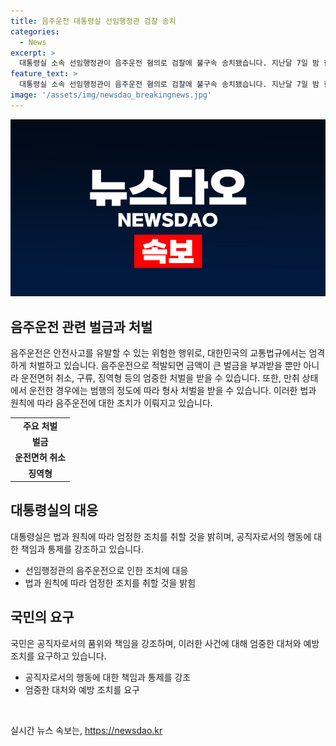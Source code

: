 ```yaml
---
title: 음주운전 대통령실 선임행정관 검찰 송치
categories:
  - News
excerpt: >
  대통령실 소속 선임행정관이 음주운전 혐의로 검찰에 불구속 송치됐습니다. 지난달 7일 밤 한남동에서 음주 단속에 걸렸고, 채혈 결과 알코올농도가 면허 취소 수준인 0.08% 이상이었습니다. 대통령실은 엄정히 조치할 것이라 밝혔습니다.
feature_text: >
  대통령실 소속 선임행정관이 음주운전 혐의로 검찰에 불구속 송치됐습니다. 지난달 7일 밤 한남동에서 음주 단속에 걸렸고, 채혈 결과 알코올농도가 면허 취소 수준인 0.08% 이상이었습니다. 대통령실은 엄정히 조치할 것이라 밝혔습니다.
image: '/assets/img/newsdao_breakingnews.jpg'
---
```


<p><img src="/assets/img/newsdao_breakingnews.jpg" alt="koreaapp 속보" /></p>

<h2 data-ke-size="size26">음주운전 관련 벌금과 처벌</h2>

<p data-ke-size="size16">음주운전은 안전사고를 유발할 수 있는 위험한 행위로, 대한민국의 교통법규에서는 엄격하게 처벌하고 있습니다. 음주운전으로 적발되면 금액이 큰 벌금을 부과받을 뿐만 아니라 운전면허 취소, 구류, 징역형 등의 엄중한 처벌을 받을 수 있습니다. 또한, 만취 상태에서 운전한 경우에는 범행의 정도에 따라 형사 처벌을 받을 수 있습니다. 이러한 법과 원칙에 따라 음주운전에 대한 조치가 이뤄지고 있습니다.</p>

<table>
    <tbody>
        <tr>
            <td style="text-align: center; height: 17px;"><b>주요 처벌</b></td>
        </tr>
        <tr>
            <td style="text-align: center; height: 17px;"><b>벌금</b></td>
        </tr>
        <tr>
            <td style="text-align: center; height: 17px;"><b>운전면허 취소</b></td>
        </tr>
        <tr>
            <td style="text-align: center; height: 17px;"><b>징역형</b></td>
        </tr>
    </tbody>
</table>

<h2 data-ke-size="size26">대통령실의 대응</h2>

<p data-ke-size="size16">대통령실은 법과 원칙에 따라 엄정한 조치를 취할 것을 밝히며, 공직자로서의 행동에 대한 책임과 통제를 강조하고 있습니다.</p>

<ul>
    <li>선임행정관의 음주운전으로 인한 조치에 대응</li>
    <li>법과 원칙에 따라 엄정한 조치를 취할 것을 밝힘</li>
</ul>

<h2 data-ke-size="size26">국민의 요구</h2>

<p data-ke-size="size16">국민은 공직자로서의 품위와 책임을 강조하며, 이러한 사건에 대해 엄중한 대처와 예방 조치를 요구하고 있습니다.</p>

<ul>
    <li>공직자로서의 행동에 대한 책임과 통제를 강조</li>
    <li>엄중한 대처와 예방 조치를 요구</li>
</ul>

<p data-ke-size="size16">&nbsp;</p>
실시간 뉴스 속보는, <a href="https://newsdao.kr" rel="dofollow">https://newsdao.kr</a>



